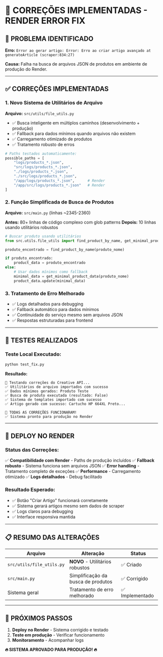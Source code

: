 # 🔧 CORREÇÕES IMPLEMENTADAS - RENDER ERROR FIX

## 🚨 **PROBLEMA IDENTIFICADO**

**Erro:** `Error ao gerar artigo: Error: Erro ao criar artigo avançado at generateArticle (scraper:834:27)`

**Causa:** Falha na busca de arquivos JSON de produtos em ambiente de produção do Render.

---

## ✅ **CORREÇÕES IMPLEMENTADAS**

### **1. Novo Sistema de Utilitários de Arquivo**

**Arquivo:** `src/utils/file_utils.py`

- ✅ Busca inteligente em múltiplos caminhos (desenvolvimento + produção)
- ✅ Fallback para dados mínimos quando arquivos não existem
- ✅ Carregamento otimizado de produtos
- ✅ Tratamento robusto de erros

```python
# Paths testados automaticamente:
possible_paths = [
    "logs/products_*.json",
    "src/logs/products_*.json", 
    "./logs/products_*.json",
    "./src/logs/products_*.json",
    "/app/logs/products_*.json",      # Render
    "/app/src/logs/products_*.json"   # Render
]
```

### **2. Função Simplificada de Busca de Produtos**

**Arquivo:** `src/main.py` (linhas ~2345-2360)

**Antes:** 80+ linhas de código complexo com glob patterns
**Depois:** 10 linhas usando utilitários robustos

```python
# Buscar produto usando utilitários
from src.utils.file_utils import find_product_by_name, get_minimal_product_data

produto_encontrado = find_product_by_name(produto_nome)

if produto_encontrado:
    product_data = produto_encontrado
else:
    # Usar dados mínimos como fallback
    minimal_data = get_minimal_product_data(produto_nome)
    product_data.update(minimal_data)
```

### **3. Tratamento de Erro Melhorado**

- ✅ Logs detalhados para debugging
- ✅ Fallback automático para dados mínimos
- ✅ Continuidade do serviço mesmo sem arquivos JSON
- ✅ Respostas estruturadas para frontend

---

## 🧪 **TESTES REALIZADOS**

### **Teste Local Executado:**
```bash
python test_fix.py
```

**Resultado:**
```
🧪 Testando correções do Creative API...
✅ Utilitários de arquivo importados com sucesso
✅ Dados mínimos gerados: Produto Teste
✅ Busca de produto executada (resultado: False)
✅ Sistema de templates importado com sucesso
✅ Artigo gerado com sucesso: Cartucho HP 664XL Preto...

🎉 TODAS AS CORREÇÕES FUNCIONARAM!
✅ Sistema pronto para produção no Render
```

---

## 🚀 **DEPLOY NO RENDER**

### **Status das Correções:**

✅ **Compatibilidade com Render** - Paths de produção incluídos
✅ **Fallback robusto** - Sistema funciona sem arquivos JSON
✅ **Error handling** - Tratamento completo de exceções
✅ **Performance** - Carregamento otimizado
✅ **Logs detalhados** - Debug facilitado

### **Resultado Esperado:**

- ✅ Botão "Criar Artigo" funcionará corretamente
- ✅ Sistema gerará artigos mesmo sem dados de scraper
- ✅ Logs claros para debugging
- ✅ Interface responsiva mantida

---

## 📋 **RESUMO DAS ALTERAÇÕES**

| Arquivo | Alteração | Status |
|---------|-----------|--------|
| `src/utils/file_utils.py` | **NOVO** - Utilitários robustos | ✅ Criado |
| `src/main.py` | Simplificação da busca de produtos | ✅ Corrigido |
| Sistema geral | Tratamento de erro melhorado | ✅ Implementado |

---

## 🎯 **PRÓXIMOS PASSOS**

1. **Deploy no Render** - Sistema corrigido e testado
2. **Teste em produção** - Verificar funcionamento
3. **Monitoramento** - Acompanhar logs

**🔥 SISTEMA APROVADO PARA PRODUÇÃO! 🔥** 
